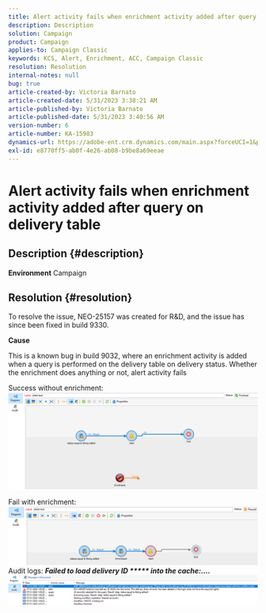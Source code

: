 ```yaml
---
title: Alert activity fails when enrichment activity added after query on delivery table
description: Description
solution: Campaign
product: Campaign
applies-to: Campaign Classic
keywords: KCS, Alert, Enrichment, ACC, Campaign Classic
resolution: Resolution
internal-notes: null
bug: true
article-created-by: Victoria Barnato
article-created-date: 5/31/2023 3:38:21 AM
article-published-by: Victoria Barnato
article-published-date: 5/31/2023 3:40:56 AM
version-number: 6
article-number: KA-15983
dynamics-url: https://adobe-ent.crm.dynamics.com/main.aspx?forceUCI=1&pagetype=entityrecord&etn=knowledgearticle&id=409b9291-64ff-ed11-8f6e-6045bd006149
exl-id: e8770ff5-ab0f-4e26-ab08-b9be8a69eeae
---
```

# Alert activity fails when enrichment activity added after query on delivery table

## Description {#description}

<b>Environment</b>
Campaign


## Resolution {#resolution}


To resolve the issue, NEO-25157 was created for R&D, and the issue has since been fixed in build 9330.

<b>Cause</b>


This is a known bug in build 9032, where an enrichment activity is added when a query<b> </b>is performed on the delivery table on delivery status. Whether the enrichment does anything or not, alert activity fails

Success without enrichment:
![](assets/ab975c07-d043-ed11-bba2-0022480868ff.png)

Fail with enrichment:
![](assets/ad975c07-d043-ed11-bba2-0022480868ff.png)
Audit logs: <b>*Failed to load delivery ID \*\*\*\*\* into the cache:....</b>*
![](assets/ac975c07-d043-ed11-bba2-0022480868ff.png)
